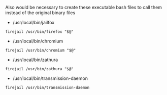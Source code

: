 Also would be necessary to create these executable bash files to call them
instead of the original binary files

* /usr/local/bin/jailfox
~~~
firejail /usr/bin/firefox "$@"
~~~

* /usr/local/bin/chromium
~~~
firejail /usr/bin/chromium "$@"
~~~

* /usr/local/bin/zathura
~~~
firejail /usr/bin/zathura "$@"
~~~

* /usr/local/bin/transmission-daemon
~~~
firejail /usr/bin/transmission-daemon
~~~
